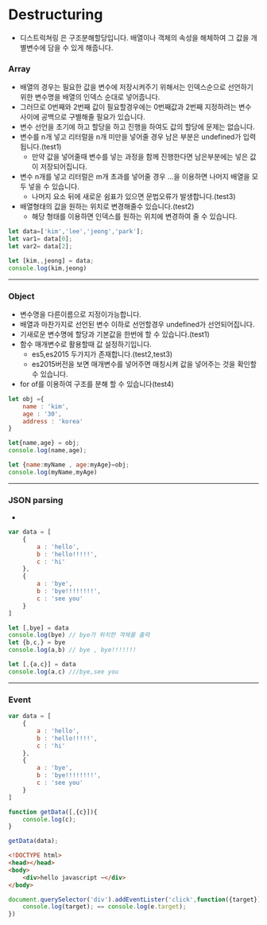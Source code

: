 Destructuring
===
* 디스트럭쳐링 은 구조분해할당입니다. 배열이나 객체의 속성을 해체하여 그 값을 개별변수에 담을 수 있게 해줍니다.

### Array
* 배열의 경우는 필요한 값을 변수에 저장시켜주기 위해서는 인덱스순으로 선언하기 위한 변수명을 배열의 인덱스 순대로 넣어줍니다.
* 그러므로 0번째와 2번째 값이 필요할경우에는 0번째값과 2번째 지정하려는 변수 사이에 공백으로 구별해줄 필요가 있습니다.
* 변수 선언을 초기에 하고 할당을 하고 진행을 하여도 값의 할당에 문제는 없습니다.
* 변수를 n개 넣고 리터럴을 n개 미만을 넣어줄 경우 남은 부분은 undefined가 입력됩니다.(test1)
    * 만약 값을 넣어줄때 변수를 넣는 과정을 함께 진행한다면 남은부분에는 넣은 값이 저장되어집니다.
* 변수 n개를 넣고 리터럴은 m개 초과를 넣어줄 경우 ...을 이용하면 나머지 배열을 모두 넣을 수 있습니다.
    * 나머지 요소 뒤에 새로운 쉼표가 있으면 문법오류가 발생합니다.(test3)
* 배열형태의 값을 원하는 위치로 변경해줄수 있습니다.(test2)
    * 해당 형태를 이용하면 인덱스를 원하는 위치에 변경하여 줄 수 있습니다.

```js
let data=['kim','lee','jeong','park'];
let var1= data[0];
let var2= data[2];

let [kim,,jeong] = data;
console.log(kim,jeong)
```
---
### Object
* 변수명을 다른이름으로 지정이가능합니다.
* 배열과 마찬가지로 선언된 변수 이하로 선언할경우 undefined가 선언되어집니다.
* 기새로운 변수명에 할당과 기본값을 한번에 할 수 있습니다.(test1)
* 함수 매개변수로 활용할때 값 설정하기입니다.
    * es5,es2015 두가지가 존재합니다.(test2,test3)
    * es2015버전을 보면 매개변수를 넣어주면 매칭시켜 값을 넣어주는 것을 확인할 수 있습니다.
* for of를 이용하여 구조를 분해 할 수 있습니다(test4)

```js
let obj ={
    name : 'kim',
    age : '30',
    address : 'korea'
}

let{name,age} = obj;
console.log(name,age);

let {name:myName , age:myAge}=obj;
console.log(myName,myAge)
```
---
### JSON parsing
*
```js
var data = [
    {
        a : 'hello',
        b : 'hello!!!!!',
        c : 'hi'
    },
    {
        a : 'bye',
        b : 'bye!!!!!!!!',
        c : 'see you'
    }
]

let [,bye] = data
console.log(bye) // bye가 위치한 객체를 출력
let {b,c,} = bye
console.log(a,b) // bye , bye!!!!!!!

let [,{a,c}] = data
console.log(a,c) ///bye,see you
```
---
### Event
```js
var data = [
    {
        a : 'hello',
        b : 'hello!!!!!',
        c : 'hi'
    },
    {
        a : 'bye',
        b : 'bye!!!!!!!!',
        c : 'see you'
    }
]

function getData([,{c}]){
    console.log(c);
}

getData(data);
```
```html
<!DOCTYPE html>
<head></head>
<body>
    <div>hello javascript ~</div>
</body>
```
```js
document.querySelector('div').addEventLister('click',function({target}){
    console.log(target); == console.log(e.target);
})
```